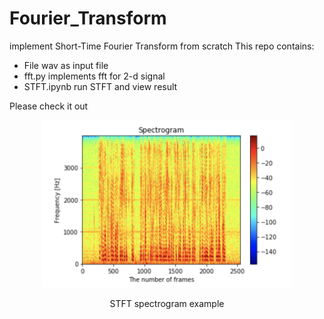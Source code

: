 # Fourier_Transform
implement Short-Time Fourier Transform from scratch
This repo contains:
 - File wav as input file
 - fft.py implements fft for 2-d signal
 - STFT.ipynb run STFT and view result

Please check it out

<div align="center">
  <img src="stft.png" width="400px" />
  <p>STFT spectrogram example</p>
</div>
